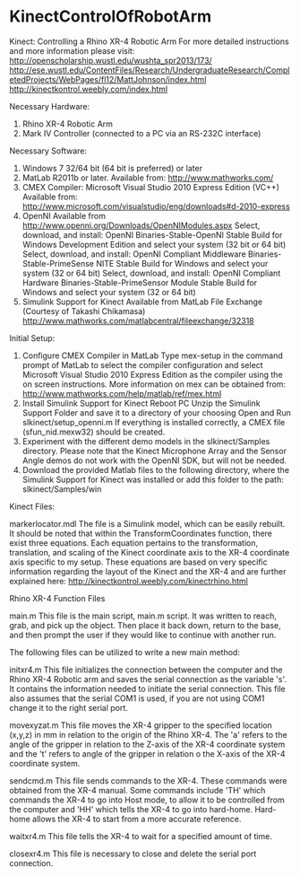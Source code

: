 # KinectControlOfRobotArm

Kinect: Controlling a Rhino XR-4 Robotic Arm
For more detailed instructions and more information please visit:
http://openscholarship.wustl.edu/wushta_spr2013/173/
http://ese.wustl.edu/ContentFiles/Research/UndergraduateResearch/CompletedProjects/WebPages/fl12/MattJohnson/index.html
http://kinectkontrol.weebly.com/index.html

Necessary Hardware:
1. Rhino XR-4 Robotic Arm 
2. Mark IV Controller (connected to a PC via an RS-232C interface)

Necessary Software: 
1. Windows 7 32/64 bit (64 bit is preferred) or later
2. MatLab R2011b or later. 
        Available from: http://www.mathworks.com/
3. CMEX Compiler: Microsoft Visual Studio 2010 Express Edition (VC++)
        Available from: http://www.microsoft.com/visualstudio/eng/downloads#d-2010-express
4. OpenNI 
        Available from http://www.openni.org/Downloads/OpenNIModules.aspx
        Select, download, and install: OpenNI Binaries-Stable-OpenNI Stable Build for Windows Development Edition and select              your system (32 bit or 64 bit)  
        Select, download, and install: OpenNI Compliant Middleware Binaries-Stable-PrimeSense NITE Stable Build for Windows and           select your system (32 or 64 bit)
        Select, download, and install: OpenNI Compliant Hardware Binaries-Stable-PrimeSensor Module Stable Build for Windows and           select your system (32 or 64 bit)
5. Simulink Support for Kinect
        Available from MatLab File Exchange (Courtesy of Takashi Chikamasa)   
          http://www.mathworks.com/matlabcentral/fileexchange/32318

Initial Setup:
1. Configure CMEX Compiler in MatLab
        Type mex-setup in the command prompt of MatLab to select the compiler configuration and select Microsoft Visual Studio 2010 Express Edition as the compiler using the on screen instructions. More information on mex can be obtained from:
          http://www.mathworks.com/help/matlab/ref/mex.html
2. Install Simulink Support for Kinect
        Reboot PC
        Unzip the Simulink Support Folder and save it to a directory of your choosing
        Open and Run slkinect/setup_openni.m
        If everything is installed correctly, a CMEX file (sfun_nid.mexw32) should be created.
3. Experiment with the different demo models in the slkinect/Samples directory. 
        Please note that the Kinect Microphone Array and the Sensor Angle demos do not work with the OpenNI SDK, but will not be needed.
4. Download the provided Matlab files to the following directory, where the Simulink Support for Kinect was installed or add       this folder to the path: slkinect/Samples/win



Kinect Files: 

markerlocator.mdl
The file is a Simulink model, which can be easily rebuilt. It should be noted that within the TransformCoordinates function, there exist three equations. Each equation pertains to the transformation, translation, and scaling of the Kinect coordinate axis to the XR-4 coordinate axis specific to my setup. These equations are based on very specific information regarding the layout of the Kinect and the XR-4 and are further explained here: http://kinectkontrol.weebly.com/kinectrhino.html


Rhino XR-4 Function Files

main.m
This file is the main script, main.m script. It was written to reach, grab, and pick up the object. Then place it back down, return to the base, and then prompt the user if they would like to continue with another run.

The following files can be utilized to write a new main method:

initxr4.m
This file initializes the connection between the computer and the Rhino XR-4 Robotic arm and saves the serial connection as the variable 's'. It contains the information needed to initiate the serial connection. This file also assumes that the serial COM1 is used, if you are not using COM1 change it to the right serial port.

movexyzat.m
This file moves the XR-4 gripper to the specified location (x,y,z) in mm in relation to the origin of the Rhino XR-4. The 'a' refers to the angle of the gripper in relation to the Z-axis of the XR-4 coordinate system and the 't' refers to angle of the gripper in relation o the X-axis of the XR-4 coordinate system. 

sendcmd.m
This file sends commands to the XR-4. These commands were obtained from the XR-4 manual. Some commands include 'TH' which commands the XR-4 to go into Host mode, to allow it to be controlled from the computer and 'HH' which tells the XR-4 to go into hard-home. Hard-home allows the XR-4 to start from a more accurate reference. 

waitxr4.m
This file tells the XR-4 to wait for a specified amount of time.

closexr4.m
This file is necessary to close and delete the serial port connection. 





